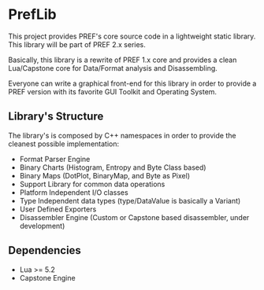 PrefLib
====

This project provides PREF's core source code in a lightweight static library.
This library will be part of PREF 2.x series.

Basically, this library is a rewrite of PREF 1.x core and provides a clean 
Lua/Capstone core for Data/Format analysis and Disassembling.

Everyone can write a graphical front-end for this library in order to provide 
a PREF version with its favorite GUI Toolkit and Operating System.

Library's Structure
-----
The library's is composed by C++ namespaces in order to provide 
the cleanest possible implementation:

- Format Parser Engine
- Binary Charts (Histogram, Entropy and Byte Class based)
- Binary Maps (DotPlot, BinaryMap, and Byte as Pixel)
- Support Library for common data operations
- Platform Independent I/O classes
- Type Independent data types (type/DataValue is basically a Variant)
- User Defined Exporters
- Disassembler Engine (Custom or Capstone based disassembler, under development)

Dependencies
-----
- Lua >= 5.2
- Capstone Engine